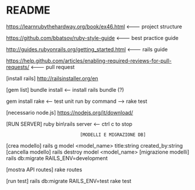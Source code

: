 # README

https://learnrubythehardway.org/book/ex46.html          <--- project structure

https://github.com/bbatsov/ruby-style-guide             <--- best practice guide

http://guides.rubyonrails.org/getting_started.html      <--- rails guide

https://help.github.com/articles/enabling-required-reviews-for-pull-requests/       <--- pull request 

[install rails]
http://railsinstaller.org/en


[gem list]
bundle install                  <-- install rails bundle (?)

gem install rake                <-- test unit run by command -->           rake test

[necessario node.js]
https://nodejs.org/it/download/

[RUN SERVER]
ruby bin\rails server           <-- ctrl c to stop

								[MODELLI E MIGRAZIONE DB]
[crea modello]
rails g model <model_name> title:string created_by:string
[cancella modello]
rails destroy model <model_name>
[migrazione modelli]
rails db:migrate RAILS_ENV=development

[mostra API routes]
rake routes

[run test]
rails db:migrate RAILS_ENV=test
rake test

